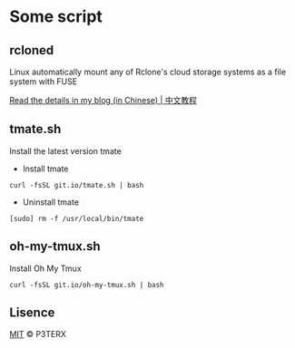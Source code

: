 # Some script

## rcloned

Linux automatically mount any of Rclone's cloud storage systems as a file system with FUSE

[Read the details in my blog (in Chinese) | 中文教程](https://p3terx.com/archives/linux-vps-uses-rclone-to-mount-network-drives-such-as-onedrive-and-google-drive.html)

## tmate.sh

Install the latest version tmate

- Install tmate

```
curl -fsSL git.io/tmate.sh | bash
```

- Uninstall tmate

```
[sudo] rm -f /usr/local/bin/tmate
```

## oh-my-tmux.sh

Install Oh My Tmux

```
curl -fsSL git.io/oh-my-tmux.sh | bash
```

## Lisence

[MIT](https://github.com/P3TERX/script/blob/master/LICENSE) © P3TERX